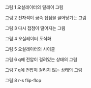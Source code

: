 그림 1
오실레이터의 릴레이 그림

그림 2
전자석이 금속 접점을 끌어당기는 그림

그림 3
다시 접점이 떨어지는 그림

그림 4
오실레이터 도식화

그림 5
오실레이터의 사이클

그림 6
q에 전압이 걸려있는 상태의 그림

그림 7
q에 전압이 걸리지 않는 상태의 그림

그림 8
r-s flip-flop